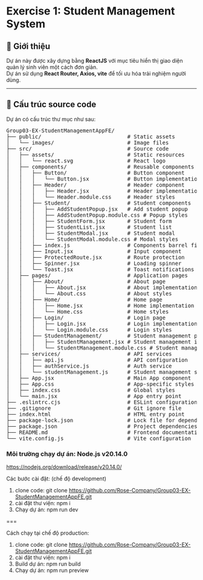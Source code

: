 # Exercise 1: Student Management System

## 📌 Giới thiệu

Dự án này được xây dựng bằng **ReactJS** với mục tiêu hiển thị giao diện quản lý sinh viên một cách đơn giản.  
Dự án sử dụng **React Router, Axios, vite** để tối ưu hóa trải nghiệm người dùng.

---

## 📂 Cấu trúc source code

Dự án có cấu trúc thư mục như sau:
<pre>
Group03-EX-StudentManagementAppFE/
├── public/                           # Static assets
│   └── images/                       # Image files
├── src/                              # Source code
│   ├── assets/                       # Static resources
│   │   └── react.svg                 # React logo
│   ├── components/                   # Reusable components
│   │   ├── Button/                   # Button component
│   │   │   └── Button.jsx            # Button implementation
│   │   ├── Header/                   # Header component
│   │   │   ├── Header.jsx            # Header implementation
│   │   │   └── Header.module.css     # Header styles
│   │   ├── Student/                  # Student components
│   │   │   ├── AddStudentPopup.jsx   # Add student popup
│   │   │   ├── AddStudentPopup.module.css # Popup styles
│   │   │   ├── StudentForm.jsx       # Student form
│   │   │   ├── StudentList.jsx       # Student list
│   │   │   ├── StudentModal.jsx      # Student modal
│   │   │   └── StudentModal.module.css # Modal styles
│   │   ├── index.js                  # Components barrel file
│   │   ├── Input.jsx                 # Input component
│   │   ├── ProtectedRoute.jsx        # Route protection
│   │   ├── Spinner.jsx               # Loading spinner
│   │   └── Toast.jsx                 # Toast notifications
│   ├── pages/                        # Application pages
│   │   ├── About/                    # About page
│   │   │   ├── About.jsx             # About implementation
│   │   │   └── About.css             # About styles
│   │   ├── Home/                     # Home page
│   │   │   ├── Home.jsx              # Home implementation
│   │   │   └── Home.css              # Home styles
│   │   ├── Login/                    # Login page
│   │   │   ├── Login.jsx             # Login implementation
│   │   │   └── Login.module.css      # Login styles
│   │   ├── StudentManagement/        # Student management page
│   │   │   ├── StudentManagement.jsx # Student management implementation
│   │   │   └── StudentManagement.module.css # Student management styles
│   ├── services/                     # API services
│   │   ├── api.js                    # API configuration
│   │   ├── authService.js            # Auth service
│   │   └── studentManagement.js      # Student management service
│   ├── App.jsx                       # Main App component
│   ├── App.css                       # App-specific styles
│   ├── index.css                     # Global styles
│   └── main.jsx                      # App entry point
├── .eslintrc.cjs                     # ESLint configuration
├── .gitignore                        # Git ignore file
├── index.html                        # HTML entry point
├── package-lock.json                 # Lock file for dependencies
├── package.json                      # Project dependencies
├── README.md                         # Frontend documentation
└── vite.config.js                    # Vite configuration
</pre>
### Môi trường chạy dự án: Node.js v20.14.0

https://nodejs.org/download/release/v20.14.0/

Các bước cài đặt: (chế độ development)

1. clone code: git clone https://github.com/Rose-Company/Group03-EX-StudentManagementAppFE.git
2. cài đặt thư viện: npm i
3. Chạy dự án: npm run dev

===

Cách chạy tại chế độ production:

1. clone code: git clone https://github.com/Rose-Company/Group03-EX-StudentManagementAppFE.git
2. cài đặt thư viện: npm i
3. Build dự án: npm run build
4. Chạy dự án: npm run preview
